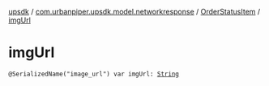 [upsdk](../../index.md) / [com.urbanpiper.upsdk.model.networkresponse](../index.md) / [OrderStatusItem](index.md) / [imgUrl](./img-url.md)

# imgUrl

`@SerializedName("image_url") var imgUrl: `[`String`](https://kotlinlang.org/api/latest/jvm/stdlib/kotlin/-string/index.html)